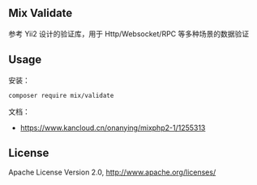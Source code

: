 ## Mix Validate

参考 Yii2 设计的验证库，用于 Http/Websocket/RPC 等多种场景的数据验证

## Usage

安装：

```
composer require mix/validate
```

文档：

- https://www.kancloud.cn/onanying/mixphp2-1/1255313

## License

Apache License Version 2.0, http://www.apache.org/licenses/
